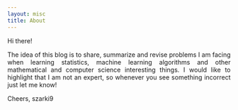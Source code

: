 ```yaml
---
layout: misc
title: About
---
```


<p align = "justify"> Hi there! </p>
<p align = "justify">The idea of this blog is to share, summarize and revise problems I am facing when learning statistics, machine learning algorithms and other mathematical and computer science interesting things. I would like to highlight that I am not an expert, so whenever you see something incorrect just let me know! </p>
<p>Cheers, szarki9</p>
